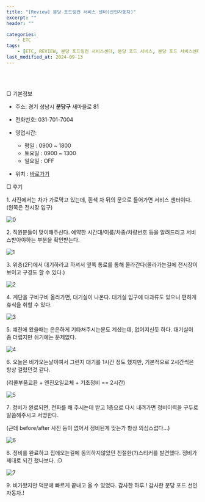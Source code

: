 ```yaml
---
title: "[Review] 분당 포드링컨 서비스 센터(선인자동차)"
excerpt: ""
header: ""

categories:
    - ETC
tags:
    - [ETC, REVIEW, 분당 포드링컨 서비스센터, 분당 포드 서비스, 분당 포드 서비스센터, 포드 분당 서비스센터, 머스탱, 머스탱 부품교환, 머스탱 부품리콜, 머스탱 리콜, 리콜, ]
last_modified_at: 2024-09-13
---
```

<br><br>

▢ 기본정보

- 주소: 경기 성남시 **분당구** 새마을로 81
- 전화번호: 031-701-7004
- 영업시간:
	- 평일 : 0900 ~ 1800
	- 토요일 : 0900 ~ 1300 
	- 일요일 : OFF

- 위치 :
[바로가기](https://www.google.com/maps/dir//Gyeonggi-do,+Seongnam-si,+Bundang-gu,+Saemaeul-ro,+81+%EC%84%A0%EC%9D%B8%EC%9E%90%EB%8F%99%EC%B0%A8(%EC%A3%BC)+%EB%B6%84%EB%8B%B9+%EC%84%9C%EB%B9%84%EC%8A%A4%EC%84%BC%ED%84%B0/data=!4m8!4m7!1m0!1m5!1m1!1s0x357b5819d53b1d0b:0x9957f11f1de584c9!2m2!1d127.139608!2d37.3834109?entry=ttu&g_ep=EgoyMDI0MDkxMC4wIKXMDSoASAFQAw%3D%3D)


▢ 후기


1․ 사진에서는 차가 가로막고 있는데, 흰색 차 뒤의 문으로 들어가면 서비스 센터이다.(왼쪽은 전시장 입구)


![0](/upload/2024-09-13-분당_포드링컨_서비스_센터(선인자동차).md/0.png)


2․ 직원분들이 맞이해주신다. 예약한 시간대/이름/차종/차량번호 등을 알려드리고 서비스받아야하는 부분을 확인받는다.


![1](/upload/2024-09-13-분당_포드링컨_서비스_센터(선인자동차).md/1.png)


3․ 위층(2F)에서 대기하라고 하셔서 옆쪽 통로를 통해 올라간다(올라가는길에 전시장이 보이고 구경도 할 수 있다.)


![2](/upload/2024-09-13-분당_포드링컨_서비스_센터(선인자동차).md/2.png)


4․ 계단을 구비구비 올라가면, 대기실이 나온다. 대기실 입구에 다과류도 있으니 편하게 휴식을 취할 수 있다.


![3](/upload/2024-09-13-분당_포드링컨_서비스_센터(선인자동차).md/3.png)


5․ 예전에 왔을때는 은은하게 기타쳐주시는분도 계셨는데, 없어지신듯 하다. 대기실이 좀 더럽지만 쉬기에는 문제없다.


![4](/upload/2024-09-13-분당_포드링컨_서비스_센터(선인자동차).md/4.png)


6․ 오늘은 비가오는날이여서 그런지 대기를 1시간 정도 했지만, 기본적으로 2시간씩은 항상 걸렸던것 같다.


(리콜부품교환 + 엔진오일교체 + 기초정비 == 2시간)


![5](/upload/2024-09-13-분당_포드링컨_서비스_센터(선인자동차).md/5.png)


7․ 정비가 완료되면, 전화를 해 주시는데 받고 1층으로 다시 내려가면 정비이력을 구두로 말씀해주시고 서명한다.


(근데 before/after 사진 등이 없어서 정비된게 맞는가 항상 의심스럽다…)


![6](/upload/2024-09-13-분당_포드링컨_서비스_센터(선인자동차).md/6.png)


8․ 정비를 완료하고 집에오는길에 동의하지않았던 친절한(?)스티커를 발견했다. 정비가 제대로 되긴 했나보다. :D


![7](/upload/2024-09-13-분당_포드링컨_서비스_센터(선인자동차).md/7.png)


9․ 비가왔지만 덕분에 빠르게 끝내고 올 수 있었다. 감사한 하루.! 감사한 분당 포드 선인자동차.!

